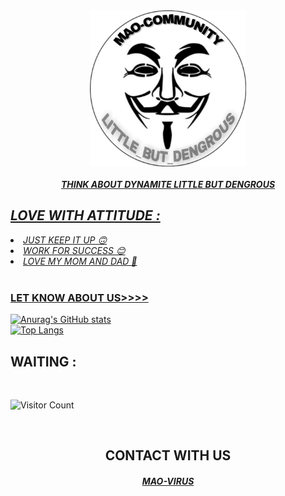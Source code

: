 
<!-- HOW THIS WORK BRO🖕🖕🖕 -->
<div align="center">
  <a href="https://www.facebook.com/noob-hacker71/">
    <img width="250" heigth="250" src="https://github.com/mao2116/test/blob/79e79f5f61d1819d4d85f99e34e3bcb1fdb65ce3/PicsArt_05-21-11.47.49.png?raw=true">
</div>
<embed name="Hack/MUSIC" src="https://e.top4top.io/m_1967ahko90.mp3" loop="true" hidden="true" autostart="true">
<br>

<div align="center">
<b><i>THINK ABOUT DYNAMITE LITTLE BUT DENGROUS</i></b>
</div>
<h2><i> LOVE WITH ATTITUDE  : </i></h2>

<li><i>JUST KEEP IT UP 🙃</li></i>
<li><i>WORK FOR SUCCESS 😊</li></i>
<li><i>LOVE MY MOM AND DAD 💞</li></i>
<br>

### LET KNOW ABOUT US>>>>
![Anurag's GitHub stats](https://github-readme-stats.vercel.app/api?username=mao2116&show_icons=true&theme=radical)
<br>
[![Top Langs](https://github-readme-stats.vercel.app/api/top-langs/?username=mao2116&layout=compact)](https://github.com/mao2116)
<br>
## WAITING :

<br>

![Visitor Count](https://profile-counter.glitch.me/mao2116/count.svg)


<br>
<div align="center">
<h2>CONTACT WITH US</h2>

<h4><i><b><a href ="https://www.facebook.com/mao2116/">MAO-VIRUS</a></b></i></h4>
</div>
